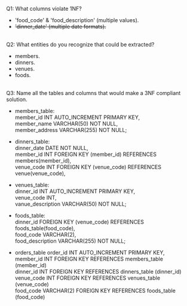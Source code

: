 Q1: What columns violate 1NF?

- 'food_code' & 'food_description' (multiple values).
- <del>'dinner_date' (multiple date formats).

<br>
Q2: What entities do you recognize that could be extracted?

- members.
- dinners.
- venues.
- foods.

<br>
Q3: Name all the tables and columns that would make a 3NF compliant solution.

- members_table:<br>
  member_id INT AUTO_INCREMENT PRIMARY KEY,<br>
  member_name VARCHAR(50) NOT NULL,<br>
  member_address VARCHAR(255) NOT NULL;

- dinners_table:<br>
  dinner_date DATE NOT NULL,<br>
  member_id INT FOREIGN KEY (member_id) REFERENCES members(member_id),<br>
  venue_code INT FOREIGN KEY (venue_code) REFERENCES venue(venue_code),<br>

- venues_table:<br>
  dinner_id INT AUTO_INCREMENT PRIMARY KEY,<br>
  venue_code INT,<br>
  vanue_description VARCHAR(50) NOT NULL;

- foods_table:<br>
  dinner_id FOREIGN KEY (venue_code) REFERENCES foods_table(food_code),<br>
  food_code VARCHAR(2),<br>
  food_description VARCHAR(255) NOT NULL;

- orders_table
  order_id INT AUTO_INCREMENT PRIMARY KEY,<br>
  member_id INT FOREIGN KEY REFERENCES members_table (member_id)<br>
  dinner_id INT FOREIGN KEY REFERENCES dinners_table (dinner_id)<br>
  venue_code INT FOREIGN KEY REFERENCES venues_table (venue_code)<br>
  food_code VARCHAR(2) FOREIGN KEY REFERENCES foods_table (food_code)
